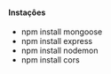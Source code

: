 #### Instaçôes
* npm install mongoose
* npm install express
* npm install nodemon
* npm install cors
